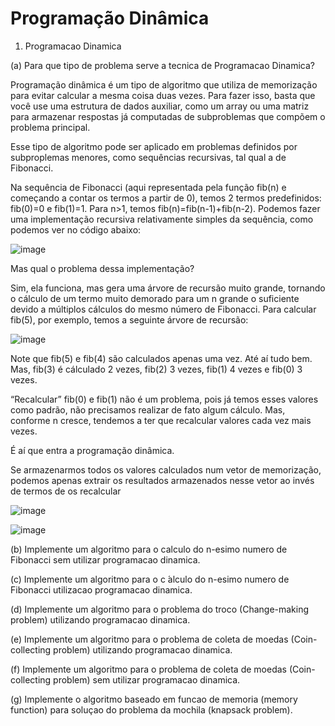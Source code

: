 # Programação Dinâmica
1. Programacao Dinamica

(a) Para que tipo de problema serve a tecnica de Programacao Dinamica?

Programação dinâmica é um tipo de algoritmo que utiliza de memorização para evitar calcular a mesma coisa duas vezes. 
Para fazer isso, basta que você use uma estrutura de dados auxiliar, como um array ou uma matriz para armazenar respostas
já computadas de subproblemas que compõem o problema principal.

Esse tipo de algoritmo pode ser aplicado em problemas definidos por subproplemas menores, como sequências recursivas, tal qual a de Fibonacci.

Na sequência de Fibonacci (aqui representada pela função fib(n) e começando a contar os termos a partir de 0), temos 2 termos predefinidos: fib(0)=0 e fib(1)=1. Para n>1, temos fib(n)=fib(n-1)+fib(n-2). Podemos fazer uma implementação recursiva relativamente simples da sequência, como podemos ver no código abaixo:

![image](https://user-images.githubusercontent.com/107331651/175106318-3b45c993-caf1-4f54-b620-f9a3464f7e5d.png)

Mas qual o problema dessa implementação?

Sim, ela funciona, mas gera uma árvore de recursão muito grande, tornando o cálculo de um termo muito demorado para um n grande o suficiente devido a múltiplos cálculos do mesmo número de Fibonacci. Para calcular fib(5), por exemplo, temos a seguinte árvore de recursão:

![image](https://user-images.githubusercontent.com/107331651/175106452-103e925a-014a-436b-a7c7-7d1012aea589.png)

Note que fib(5) e fib(4) são calculados apenas uma vez. Até aí tudo bem. Mas, fib(3) é cálculado 2 vezes, fib(2) 3 vezes, fib(1) 4 vezes e fib(0) 3 vezes.

“Recalcular” fib(0) e fib(1) não é um problema, pois já temos esses valores como padrão, não precisamos realizar de fato algum cálculo. Mas, conforme n cresce, tendemos a ter que recalcular valores cada vez mais vezes. 

É aí que entra a programação dinâmica.

Se armazenarmos todos os valores calculados num vetor de memorização, podemos apenas extrair os resultados armazenados nesse vetor ao invés de termos de os recalcular


![image](https://user-images.githubusercontent.com/107331651/175108806-2e13a349-5cbf-4478-a28a-cdf7b301652d.png)

![image](https://user-images.githubusercontent.com/107331651/175109215-c012174b-1ab6-4fef-b9bc-65db77e98cc1.png)



(b) Implemente um algoritmo para o calculo do n-esimo numero de Fibonacci sem utilizar programacao dinamica.

(c) Implemente um algoritmo para o c ́alculo do n-esimo numero de Fibonacci utilizacao programacao dinamica.

(d) Implemente um algoritmo para o problema do troco (Change-making problem) utilizando programacao dinamica.

(e) Implemente um algoritmo para o problema de coleta de moedas (Coin-collecting problem) utilizando programacao dinamica.

(f) Implemente um algoritmo para o problema de coleta de moedas (Coin-collecting problem) sem utilizar programacao dinamica.

(g) Implemente o algoritmo baseado em funcao de memoria (memory function) para soluçao do problema da mochila (knapsack problem).

